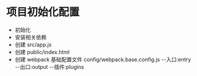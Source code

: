 # 项目初始化配置

- 初始化
- 安装相关依赖
- 创建 src/app.js
- 创建 public/index.html
- 创建 webpack 基础配置文件 config/webpack.base.config.js
  --入口:entry
  --出口:output
  --插件:plugins

